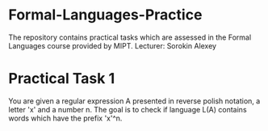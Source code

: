 # Formal-Languages-Practice

The repository contains practical tasks which are assessed in the Formal Languages course provided by MIPT.
Lecturer: Sorokin Alexey

# Practical Task 1
You are given a regular expression A presented in reverse polish notation, a letter 'x' and a number n.
The goal is to check if language L(A) contains words which have the prefix 'x'^n.
